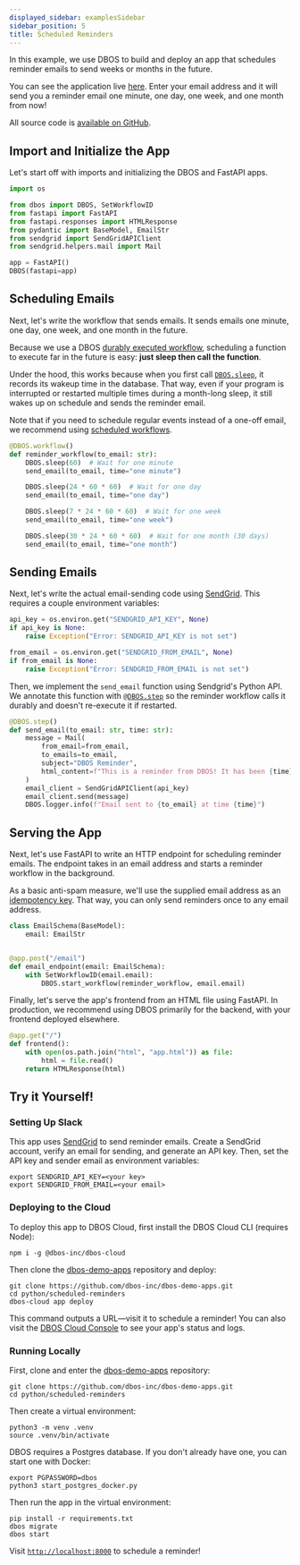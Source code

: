 ```yaml
---
displayed_sidebar: examplesSidebar
sidebar_position: 5
title: Scheduled Reminders
---
```


In this example, we use DBOS to build and deploy an app that schedules reminder emails to send weeks or months in the future.

You can see the application live [here](https://demo-scheduled-reminders.cloud.dbos.dev/).
Enter your email address and it will send you a reminder email one minute, one day, one week, and one month from now!

All source code is [available on GitHub](https://github.com/dbos-inc/dbos-demo-apps/tree/main/python/scheduled-reminders).

## Import and Initialize the App

Let's start off with imports and initializing the DBOS and FastAPI apps.

```python
import os

from dbos import DBOS, SetWorkflowID
from fastapi import FastAPI
from fastapi.responses import HTMLResponse
from pydantic import BaseModel, EmailStr
from sendgrid import SendGridAPIClient
from sendgrid.helpers.mail import Mail

app = FastAPI()
DBOS(fastapi=app)
```

## Scheduling Emails

Next, let's write the workflow that sends emails.
It sends emails one minute, one day, one week, and one month in the future.

Because we use a DBOS [durably executed workflow](../tutorials/workflow-tutorial.md), scheduling a function to execute far in the future is easy: **just sleep then call the function**.

Under the hood, this works because when you first call [`DBOS.sleep`](../reference/contexts.md#sleep), it records its wakeup time in the database.
That way, even if your program is interrupted or restarted multiple times during a month-long sleep, it still wakes up on schedule and sends the reminder email.

Note that if you need to schedule regular events instead of a one-off email, we recommend using [scheduled workflows](../tutorials/scheduled-workflows.md).

```python
@DBOS.workflow()
def reminder_workflow(to_email: str):
    DBOS.sleep(60)  # Wait for one minute
    send_email(to_email, time="one minute")

    DBOS.sleep(24 * 60 * 60)  # Wait for one day
    send_email(to_email, time="one day")

    DBOS.sleep(7 * 24 * 60 * 60)  # Wait for one week
    send_email(to_email, time="one week")

    DBOS.sleep(30 * 24 * 60 * 60)  # Wait for one month (30 days)
    send_email(to_email, time="one month")
```

## Sending Emails

Next, let's write the actual email-sending code using [SendGrid](https://sendgrid.com).
This requires a couple environment variables:

```python
api_key = os.environ.get("SENDGRID_API_KEY", None)
if api_key is None:
    raise Exception("Error: SENDGRID_API_KEY is not set")

from_email = os.environ.get("SENDGRID_FROM_EMAIL", None)
if from_email is None:
    raise Exception("Error: SENDGRID_FROM_EMAIL is not set")
```

Then, we implement the `send_email` function using Sendgrid's Python API.
We annotate this function with [`@DBOS.step`](../tutorials/step-tutorial.md) so the reminder workflow calls it durably and doesn't re-execute it if restarted.

```python
@DBOS.step()
def send_email(to_email: str, time: str):
    message = Mail(
        from_email=from_email,
        to_emails=to_email,
        subject="DBOS Reminder",
        html_content=f"This is a reminder from DBOS! It has been {time} since your last reminder.",
    )
    email_client = SendGridAPIClient(api_key)
    email_client.send(message)
    DBOS.logger.info(f"Email sent to {to_email} at time {time}")
```


## Serving the App

Next, let's use FastAPI to write an HTTP endpoint for scheduling reminder emails.
The endpoint takes in an email address and starts a reminder workflow in the background.

As a basic anti-spam measure, we'll use the supplied email address as an [idempotency key](../tutorials/idempotency-tutorial.md).
That way, you can only send reminders once to any email address.

```python
class EmailSchema(BaseModel):
    email: EmailStr


@app.post("/email")
def email_endpoint(email: EmailSchema):
    with SetWorkflowID(email.email):
        DBOS.start_workflow(reminder_workflow, email.email)
```

Finally, let's serve the app's frontend from an HTML file using FastAPI.
In production, we recommend using DBOS primarily for the backend, with your frontend deployed elsewhere.

```python
@app.get("/")
def frontend():
    with open(os.path.join("html", "app.html")) as file:
        html = file.read()
    return HTMLResponse(html)
```

## Try it Yourself!

### Setting Up Slack

This app uses [SendGrid](https://sendgrid.com/en-us) to send reminder emails.
Create a SendGrid account, verify an email for sending, and generate an API key.
Then, set the API key and sender email as environment variables:

```shell
export SENDGRID_API_KEY=<your key>
export SENDGRID_FROM_EMAIL=<your email>
```

### Deploying to the Cloud

To deploy this app to DBOS Cloud, first install the DBOS Cloud CLI (requires Node):

```shell
npm i -g @dbos-inc/dbos-cloud
```

Then clone the [dbos-demo-apps](https://github.com/dbos-inc/dbos-demo-apps) repository and deploy:

```shell
git clone https://github.com/dbos-inc/dbos-demo-apps.git
cd python/scheduled-reminders
dbos-cloud app deploy
```
This command outputs a URL&mdash;visit it to schedule a reminder!
You can also visit the [DBOS Cloud Console](https://console.dbos.dev/) to see your app's status and logs.

### Running Locally

First, clone and enter the [dbos-demo-apps](https://github.com/dbos-inc/dbos-demo-apps) repository:

```shell
git clone https://github.com/dbos-inc/dbos-demo-apps.git
cd python/scheduled-reminders
```

Then create a virtual environment:

```shell
python3 -m venv .venv
source .venv/bin/activate
```

DBOS requires a Postgres database.
If you don't already have one, you can start one with Docker:

```shell
export PGPASSWORD=dbos
python3 start_postgres_docker.py
```

Then run the app in the virtual environment:

```shell
pip install -r requirements.txt
dbos migrate
dbos start
```

Visit [`http://localhost:8000`](http://localhost:8000) to schedule a reminder!